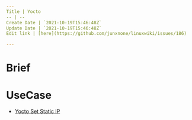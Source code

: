 ```yaml
---
Title | Yocto
-- | --
Create Date | `2021-10-19T15:46:48Z`
Update Date | `2021-10-19T15:46:48Z`
Edit link | [here](https://github.com/junxnone/linuxwiki/issues/186)

---
```


# Brief

# UseCase
- [Yocto Set Static IP](/Yocto_Set_Static_IP)
